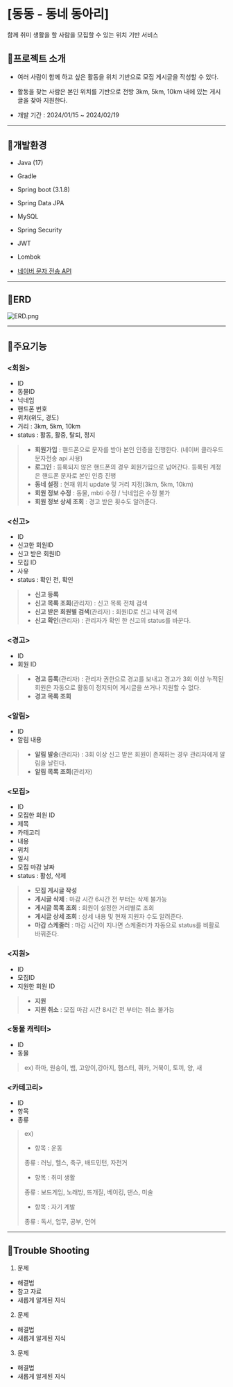 # [동동 - 동네 동아리]
함께 취미 생활을 할 사람을 모집할 수 있는 위치 기반 서비스



## :mag_right:프로젝트 소개
- 여러 사람이 함께 하고 싶은 활동을 위치 기반으로 모집 게시글을 작성할 수 있다.
- 활동을 찾는 사람은 본인 위치를 기반으로 전방 3km, 5km, 10km 내에 있는 게시글을 찾아 지원한다.


- 개발 기간 : 2024/01/15 ~ 2024/02/19

* * *


## :mag_right:개발환경

* Java (17)
* Gradle
* Spring boot (3.1.8)
* Spring Data JPA
* MySQL
* Spring Security
* JWT
* Lombok


* [네이버 문자 전송 API](https://api.ncloud-docs.com/docs/ai-application-service-sens-smsv2)

* * *

## :mag_right:ERD
![ERD.png](ERD.png)

* * *
## :mag_right:주요기능
### <회원>
- ID
- 동물ID
- 닉네임
- 핸드폰 번호
- 위치(위도, 경도)
- 거리 : 3km, 5km, 10km
- status : 활동, 활중, 탈퇴, 정지

> * **회원가입** : 핸드폰으로 문자를 받아 본인 인증을 진행한다. (네이버 클라우드 문자전송 api 사용)
> * **로그인** : 등록되지 않은 핸드폰의 경우 회원가입으로 넘어간다. 등록된 계정은 핸드폰 문자로 본인 인증 진행
> * **동네 설정** : 현재 위치 update 및 거리 지정(3km, 5km, 10km)
> * **회원 정보 수정** : 동물, mbti 수정 / 닉네임은 수정 불가
> * **회원 정보 상세 조회** : 경고 받은 횟수도 알려준다.

### <신고>
- ID
- 신고한 회원ID
- 신고 받은 회원ID
- 모집 ID
- 사유
- status : 확인 전, 확인

> * **신고 등록**
> * **신고 목록 조회**(관리자) : 신고 목록 전체 검색
> * **신고 받은 회원별 검색**(관리자) : 회원ID로 신고 내역 검색
> * **신고 확인**(관리자) : 관리자가 확인 한 신고의 status를 바꾼다.

### <경고>
- ID
- 회원 ID

> * **경고 등록**(관리자) : 관리자 권한으로 경고를 보내고 경고가 3회 이상 누적된 회원은 자동으로 활동이 정지되어 게시글을 쓰거나 지원할 수 없다.
> * **경고 목록 조회**

### <알림>
- ID
- 알림 내용

> * **알림 발송**(관리자) : 3회 이상 신고 받은 회원이 존재하는 경우 관리자에게 알림을 날린다.
> * **알림 목록 조회**(관리자)

### <모집>
- ID
- 모집한 회원 ID
- 제목
- 카테고리
- 내용
- 위치
- 일시
- 모집 마감 날짜
- status : 활성, 삭제

> * **모집 게시글 작성**
> * **게시글 삭제** : 마감 시간 6시간 전 부터는 삭제 불가능
> * **게시글 목록 조회** : 회원이 설정한 거리별로 조회
> * **게시글 상세 조회** : 상세 내용 및 현재 지원자 수도 알려준다.
> * **마감 스케줄러** : 마감 시간이 지나면 스케줄러가 자동으로 status를 비활로 바꿔준다.

### <지원>
- ID
- 모집ID
- 지원한 회원 ID

> * **지원**
> * **지원 취소** : 모집 마감 시간 8시간 전 부터는 취소 불가능


### <동물 캐릭터>

- ID
- 동물

> ex) 하마, 원숭이, 뱀, 고양이,강아지, 햄스터, 쿼카, 거북이, 토끼, 양, 새

### <카테고리>
- ID
- 항목
- 종류
> ex)
> * 항목 : 운동
> 
>  종류 : 러닝, 헬스, 축구, 배드민턴, 자전거
>
> * 항목 : 취미 생활
>
>  종류 : 보드게임, 노래방, 뜨개질, 베이킹, 댄스, 미술
> * 항목 : 자기 계발
>
>  종류 : 독서, 업무, 공부, 언어

* * *
## :mag_right:Trouble Shooting

1. 문제
- 해결법
- 참고 자료
- 새롭게 알게된 지식
2. 문제
- 해결법
- 새롭게 알게된 지식
3. 문제
- 해결법
- 새롭게 알게된 지식